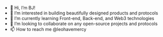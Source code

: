 - 👋 Hi, I’m BJ!
- 👀 I’m interested in building beautifully designed products and protocols
- 🌱 I’m currently learning Front-end, Back-end, and Web3 technologies 
- 💞️ I’m looking to collaborate on any open-source projects and protocols
- 📫 How to reach me @leohavemercy

<!---
leonotnice/leonotnice is a ✨ special ✨ repository because its `README.md` (this file) appears on your GitHub profile.
You can click the Preview link to take a look at your changes.
--->
